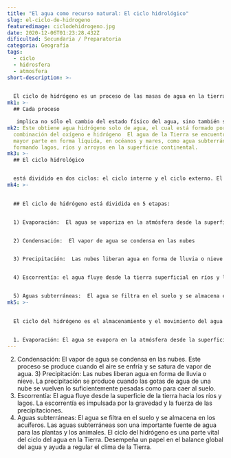 ```yaml
---
title: "El agua como recurso natural: El ciclo hidrológico"
slug: el-ciclo-de-hidrogeno
featuredimage: ciclodehidrogeno.jpg
date: 2020-12-06T01:23:28.432Z
dificultad: Secundaria / Preparatoria
categoria: Geografía
tags:
  - ciclo
  - hidrosfera
  - atmosfera
short-description: >-
  

  El ciclo de hidrógeno es un proceso de las masas de agua en la tierra son las que cambian de estado y la posición de la tierra relativa  El ciclo del agua de la Tierra se rige por la evaporación, la transpiración, la precipitación y el escurrimiento superficial.
mk1: >-
  ## Cada proceso

   implica no sólo el cambio del estado físico del agua, sino también su transporte y almacenamiento temporal El ciclo hidrológico comienza cuando el agua líquida se convierte en vapor de agua gaseoso a través de uno de los dos procesos. El primer proceso es la evaporación, donde el calor del Sol y la energía del viento convierten el agua líquida en su estado gaseoso, menos denso. El segundo es la transpiración o la pérdida de vapor de agua directamente de las plantas. Cuando se toman en conjunto, los dos procesos se denominan evapotranspiración. Cuando el agua salada se evapora, sólo las moléculas puras de agua dulce se convierten en vapor, dejando atrás la sal minera
mk2: Este obtiene agua hidrógeno solo de agua, el cual está formado por la
  combinación del oxígeno e hidrógeno  El agua de la Tierra se encuentra en su
  mayor parte en forma líquida, en océanos y mares, como agua subterránea, o
  formando lagos, ríos y arroyos en la superficie continental.
mk3: >-
  ## El ciclo hidrológico 


  está dividido en dos ciclos: el ciclo interno y el ciclo externo. El ciclo interno consiste en lo siguiente: el agua de origen magmático, formada mediante reacciones químicas en el interior de la tierra, sale a través de volcanes y fuentes hidrotermales y se mezcla con el agua externa. Se termina cuando el agua de los océanos se introduce por las zonas de subducción hasta el manto. El ciclo hidrológico comienza con la evaporación del agua desde la superficie. A medida que se eleva, el aire humedecido se enfría y el vapor se transforma en agua: es la condensación. Las gotas se juntan y forman una nube. Luego caen por su propio peso: es la precipitación. Si en la atmósfera hace mucho frío, el agua cae como nieve o granizo. Si es más cálida, caerán gotas de lluvia.
mk4: >-
  

  ## El ciclo de hidrógeno está dividida en 5 etapas:


  1) Evaporación:  El agua se vaporiza en la atmósfera desde la superficie del océano


  2) Condensación:  El vapor de agua se condensa en las nubes


  3) Precipitación:  Las nubes liberan agua en forma de lluvia o nieve


  4) Escorrentía: el agua fluye desde la tierra superficial en ríos y lagos


  5) Aguas subterráneas:  El agua se filtra en el suelo y se almacena en los acuíferos
mk5: >-
  

  El ciclo del hidrógeno es el almacenamiento y el movimiento del agua entre las diferentes partes del sistema hidrológico. Los principales componentes del ciclo del hidrógeno son la evaporación, la condensación, la precipitación, la escorrentía y las aguas subterráneas .


  1. Evaporación: El agua se evapora en la atmósfera desde la superficie del océano. Este proceso está impulsado por la energía solar y es el principal medio por el que el agua entra en la atmósfera.
---
```



2. Condensación: El vapor de agua se condensa en las nubes. Este proceso se produce cuando el aire se enfría y se satura de vapor de agua. 3) Precipitación: Las nubes liberan agua en forma de lluvia o nieve. La precipitación se produce cuando las gotas de agua de una nube se vuelven lo suficientemente pesadas como para caer al suelo.
3. Escorrentía: El agua fluye desde la superficie de la tierra hacia los ríos y lagos. La escorrentía es impulsada por la gravedad y la fuerza de las precipitaciones.
4. Aguas subterráneas: El agua se filtra en el suelo y se almacena en los acuíferos. Las aguas subterráneas son una importante fuente de agua para las plantas y los animales. El ciclo del hidrógeno es una parte vital del ciclo del agua en la Tierra. Desempeña un papel en el balance global del agua y ayuda a regular el clima de la Tierra.